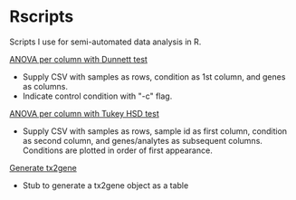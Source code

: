 # Rscripts

Scripts I use for semi-automated data analysis in R.

[ANOVA per column with Dunnett test](anova_dunnett.R) 
- Supply CSV with samples as rows, condition as 1st column, and genes as columns.
- Indicate control condition with "-c" flag.

[ANOVA per column with Tukey HSD test](anova_tukey.R) 
- Supply CSV with samples as rows, sample id as first column, condition as second column, and genes/analytes as subsequent columns. Conditions are plotted in order of first appearance.

[Generate tx2gene](tx2gene.R) 
- Stub to generate a tx2gene object as a table
